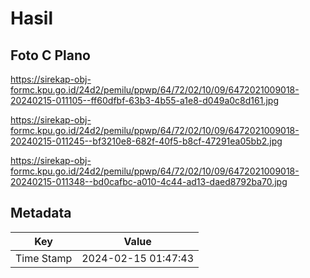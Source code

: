 # Hasil

## Foto C Plano

https://sirekap-obj-formc.kpu.go.id/24d2/pemilu/ppwp/64/72/02/10/09/6472021009018-20240215-011105--ff60dfbf-63b3-4b55-a1e8-d049a0c8d161.jpg

https://sirekap-obj-formc.kpu.go.id/24d2/pemilu/ppwp/64/72/02/10/09/6472021009018-20240215-011245--bf3210e8-682f-40f5-b8cf-47291ea05bb2.jpg

https://sirekap-obj-formc.kpu.go.id/24d2/pemilu/ppwp/64/72/02/10/09/6472021009018-20240215-011348--bd0cafbc-a010-4c44-ad13-daed8792ba70.jpg


## Metadata

| Key        | Value               |
| ---------- | ------------------- |
| Time Stamp | 2024-02-15 01:47:43 |



